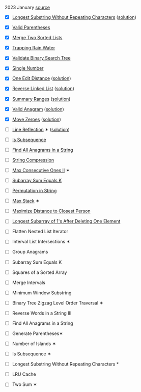 2023 January [source](https://i.imgur.com/VtHZVeu.png)

- [x] [Longest Substring Without Repeating Characters](https://leetcode.com/problems/longest-substring-without-repeating-characters/) ([solution](./longest-substring-without-repeating-characters/))
- [x] [Valid Parentheses](https://leetcode.com/problems/valid-parentheses/)
- [x] [Merge Two Sorted Lists](https://leetcode.com/problems/merge-two-sorted-lists/)
- [x] [Trapping Rain Water ](https://leetcode.com/problems/trapping-rain-water/)
- [x] [Validate Binary Search Tree](https://leetcode.com/problems/validate-binary-search-tree/) 
- [x] [Single Number](https://leetcode.com/problems/single-number/description/)
- [x] [One Edit Distance](https://leetcode.com/problems/edit-distance/description/) ([solution](./edit-distance/))
- [x] [Reverse Linked List](https://leetcode.com/problems/reverse-linked-list/) ([solution](./reverse-linked-list/))
- [x] [Summary Ranges](https://leetcode.com/problems/summary-ranges/) ([solution](./summary-ranges/))
- [x] [Valid Anagram](https://leetcode.com/problems/valid-anagram/) ([solution](./valid-anagram/))
- [x] [Move Zeroes](https://leetcode.com/problems/move-zeroes/) ([solution](./move-zeroes/))
- [ ] [Line Reflection](https://leetcode.com/problems/line-reflection/) ✶ ([solution](./line-reflection/))
- [ ] [Is Subsequence](https://leetcode.com/problems/is-subsequence/)
- [ ] [Find All Anagrams in a String](https://leetcode.com/problems/find-all-anagrams-in-a-string/)
- [ ] [String Compression](https://leetcode.com/problems/string-compression/)
- [ ] [Max Consecutive Ones II](https://leetcode.com/problems/max-consecutive-ones-ii/) ✶ 
- [ ] [Subarray Sum Equals K](https://leetcode.com/problems/subarray-sum-equals-k/)
- [ ] [Permutation in String](https://leetcode.com/problems/permutation-in-string/)
- [ ] [Max Stack](https://leetcode.com/problems/max-stack/) ✶ 
- [ ] [Maximize Distance to Closest Person](https://leetcode.com/problems/maximize-distance-to-closest-person/)
- [ ] [Longest Subarray of 1's After Deleting One Element](https://leetcode.com/problems/longest-subarray-of-1s-after-deleting-one-element/)


- [ ] Flatten Nested List Iterator
- [ ] Interval List Intersections ✶
- [ ] Group Anagrams
- [ ] Subarray Sum Equals K
- [ ] Squares of a Sorted Array
- [ ] Merge Intervals
- [ ] Minimum Window Substring
- [ ] Binary Tree Zigzag Level Order Traversal ✶
- [ ] Reverse Words in a String III
- [ ] Find All Anagrams in a String
- [ ] Generate Parentheses✶
- [ ] Number of Islands ✶
- [ ] Is Subsequence ✶
- [ ] Longest Substring Without Repeating Characters *
- [ ] LRU Cache
- [ ] Two Sum ✶
